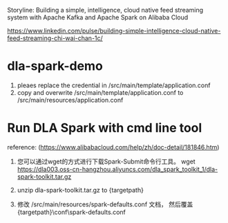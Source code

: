 Storyline: Building a simple, intelligence, cloud native feed streaming system with Apache Kafka and Apache Spark on Alibaba Cloud

https://www.linkedin.com/pulse/building-simple-intelligence-cloud-native-feed-streaming-chi-wai-chan-1c/

# dla-spark-demo
 
1. pleaes replace the credential in /src/main/template/application.conf
2. copy and overwrite /src/main/template/application.conf to  /src/main/resources/application.conf


# Run DLA Spark with cmd line tool

reference:  (https://www.alibabacloud.com/help/zh/doc-detail/181846.htm)

1. 您可以通过wget的方式进行下载Spark-Submit命令行工具。
wget https://dla003.oss-cn-hangzhou.aliyuncs.com/dla_spark_toolkit_1/dla-spark-toolkit.tar.gz

2. unzip dla-spark-toolkit.tar.gz to {targetpath}

3. 修改 /src/main/resources/spark-defaults.conf 文档， 然后覆盖 {targetpath}\conf\spark-defaults.conf

